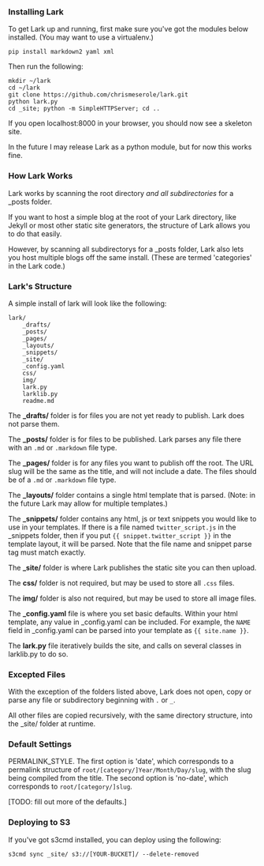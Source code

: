 ### Installing Lark 

To get Lark up and running, first make sure you've got the modules below installed. (You may want to use a virtualenv.) 

	pip install markdown2 yaml xml

Then run the following: 

	mkdir ~/lark
	cd ~/lark
	git clone https://github.com/chrismeserole/lark.git
	python lark.py
	cd _site; python -m SimpleHTTPServer; cd ..

If you open localhost:8000 in your browser, you should now see a skeleton site. 

In the future I may release Lark as a python module, but for now this works fine.

### How Lark Works 

Lark works by scanning the root directory *and all subdirectories* for a _posts folder. 

If you want to host a simple blog at the root of your Lark directory, like Jekyll or most other static site generators, the structure of Lark allows you to do that easily. 

However, by scanning all subdirectorys for a _posts folder, Lark also lets you host multiple blogs off the same install. (These are termed 'categories' in the Lark code.)

### Lark's Structure

A simple install of lark will look like the following: 

	lark/
		_drafts/
		_posts/
		_pages/
		_layouts/
		_snippets/
		_site/
		_config.yaml
		css/
		img/
		lark.py
		larklib.py
		readme.md

The **_drafts/** folder is for files you are not yet ready to publish. Lark does not parse them.

The **_posts/** folder is for files to be published. Lark parses any file there with an `.md` or `.markdown` file type.

The **_pages/** folder is for any files you want to publish off the root. The URL slug will be the same as the title, and will not include a date. The files should be of a `.md` or `.markdown` file type. 

The **_layouts/** folder contains a single html template that is parsed. (Note: in the future Lark may allow for multiple templates.)

The **_snippets/** folder contains any html, js or text snippets you would like to use in your templates. If there is a file named `twitter_script.js` in the _snippets folder, then if you put `{{ snippet.twitter_script }}` in the template layout, it will be parsed. Note that the file name and snippet parse tag must match exactly. 

The **_site/** folder is where Lark publishes the static site you can then upload. 

The **css/** folder is not required, but may be used to store all `.css` files.

The **img/** folder is also not required, but may be used to store all image files. 

The **_config.yaml** file is where you set basic defaults. Within your html template, any value in _config.yaml can be included. For example, the `NAME` field in _config.yaml can be parsed into your template as `{{ site.name }}`. 

The **lark.py** file iteratively builds the site, and calls on several classes in larklib.py to do so. 

### Excepted Files

With the exception of the folders listed above, Lark does not open, copy or parse any file or subdirectory beginning with `.` or `_`.

All other files are copied recursively, with the same directory structure, into the _site/ folder at runtime. 


### Default Settings

PERMALINK_STYLE. The first option is 'date', which corresponds to a permalink structure of `root/[category/]Year/Month/Day/slug`, with the slug being compiled from the title. The second option is 'no-date', which corresponds to `root/[category/]slug`.

[TODO: fill out more of the defaults.]


### Deploying to S3

If you've got s3cmd installed, you can deploy using the following: 

	s3cmd sync _site/ s3://[YOUR-BUCKET]/ --delete-removed


